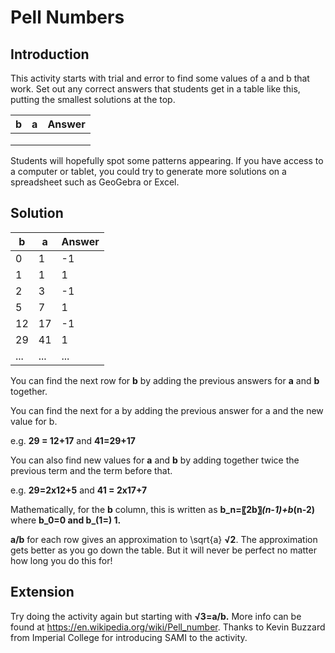 # Pell Numbers

## Introduction

This activity starts with trial and error to find some values of a and b that work. Set out any correct answers that students get in a table like this, putting the smallest solutions at the top.

| b | a | Answer |
| --| --| -------|
|   |   |        |
|   |   |        |
|   |   |        |
		
		
Students will hopefully spot some patterns appearing. If you have access to a computer or tablet, you could try to generate more solutions on a spreadsheet such as GeoGebra or Excel.

## Solution

| b | a | Answer |
| --------- | ----- | ---------- |
|      0    |  1    |  -1        |
|      1    |  1    |  1        |
|      2    |  3    |  -1        |
|      5    |  7    |  1        |
|      12   |  17   |  -1        |
|      29    |  41    |  1        |
|     ...    |  ...    |  ...        |

You can find the next row for **b** by adding the previous answers for **a** and **b** together.

You can find the next for a by adding the previous answer for a and the new value for b.

e.g. **29 = 12+17** and **41=29+17**

You can also find new values for **a** and **b** by adding together twice the previous term and the term before that. 

e.g. **29=2x12+5**   and **41 = 2x17+7**

Mathematically, for the **b** column, this is written as **b_n=〖2b〗_(n-1)+b_(n-2)**  where **b_0=0 and b_(1=) 1.**

**a/b** for each row gives an approximation to \sqrt{a} **√2**. The approximation gets better as you go down the table. But it will never be perfect no matter how long you do this for!

## Extension
Try doing the activity again but starting with **√3=a/b.** More info can be found at https://en.wikipedia.org/wiki/Pell_number. Thanks to Kevin Buzzard from Imperial College for introducing SAMI to the activity.

